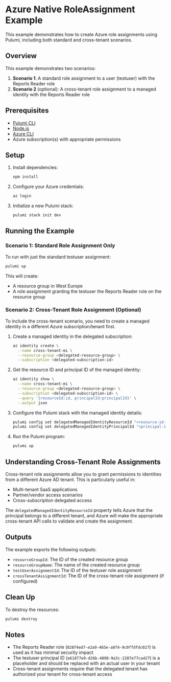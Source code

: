 # Azure Native RoleAssignment Example

This example demonstrates how to create Azure role assignments using Pulumi, including both standard and cross-tenant scenarios.

## Overview

This example demonstrates two scenarios:
1. **Scenario 1**: A standard role assignment to a user (testuser) with the Reports Reader role
2. **Scenario 2** (optional): A cross-tenant role assignment to a managed identity with the Reports Reader role

## Prerequisites

- [Pulumi CLI](https://www.pulumi.com/docs/get-started/install/)
- [Node.js](https://nodejs.org/)
- [Azure CLI](https://docs.microsoft.com/en-us/cli/azure/install-azure-cli)
- Azure subscription(s) with appropriate permissions

## Setup

1. Install dependencies:
   ```bash
   npm install
   ```

2. Configure your Azure credentials:
   ```bash
   az login
   ```

3. Initialize a new Pulumi stack:
   ```bash
   pulumi stack init dev
   ```

## Running the Example

### Scenario 1: Standard Role Assignment Only

To run with just the standard testuser assignment:

```bash
pulumi up
```

This will create:
- A resource group in West Europe
- A role assignment granting the testuser the Reports Reader role on the resource group

### Scenario 2: Cross-Tenant Role Assignment (Optional)

To include the cross-tenant scenario, you need to create a managed identity in a different Azure subscription/tenant first.

1. Create a managed identity in the delegated subscription:
   ```bash
   az identity create \
     --name cross-tenant-mi \
     --resource-group <delegated-resource-group> \
     --subscription <delegated-subscription-id>
   ```

2. Get the resource ID and principal ID of the managed identity:
   ```bash
   az identity show \
     --name cross-tenant-mi \
     --resource-group <delegated-resource-group> \
     --subscription <delegated-subscription-id> \
     --query '{resourceId:id, principalId:principalId}' \
     --output json
   ```

3. Configure the Pulumi stack with the managed identity details:
   ```bash
   pulumi config set delegatedManagedIdentityResourceId "<resource-id-from-step-2>"
   pulumi config set delegatedManagedIdentityPrincipalId "<principal-id-from-step-2>"
   ```

4. Run the Pulumi program:
   ```bash
   pulumi up
   ```

## Understanding Cross-Tenant Role Assignments

Cross-tenant role assignments allow you to grant permissions to identities from a different Azure AD tenant. This is particularly useful in:

- Multi-tenant SaaS applications
- Partner/vendor access scenarios
- Cross-subscription delegated access

The `delegatedManagedIdentityResourceId` property tells Azure that the principal belongs to a different tenant, and Azure will make the appropriate cross-tenant API calls to validate and create the assignment.

## Outputs

The example exports the following outputs:

- `resourceGroupId`: The ID of the created resource group
- `resourceGroupName`: The name of the created resource group
- `testUserAssignmentId`: The ID of the testuser role assignment
- `crossTenantAssignmentId`: The ID of the cross-tenant role assignment (if configured)

## Clean Up

To destroy the resources:

```bash
pulumi destroy
```

## Notes

- The Reports Reader role (`028f4ed7-e2a9-465e-a8f4-9c0ffdfdc027`) is used as it has minimal security impact
- The testuser principal ID (`e61877e9-d26b-4890-9a3c-2287e77ca427`) is a placeholder and should be replaced with an actual user in your tenant
- Cross-tenant assignments require that the delegated tenant has authorized your tenant for cross-tenant access
